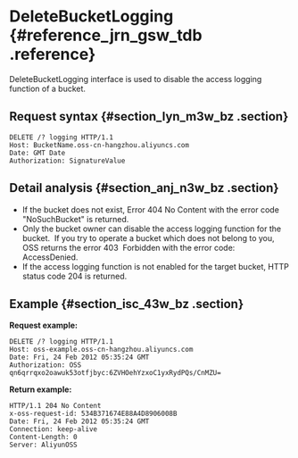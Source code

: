 # DeleteBucketLogging {#reference_jrn_gsw_tdb .reference}

DeleteBucketLogging interface is used to disable the access logging function of a bucket.

## Request syntax {#section_lyn_m3w_bz .section}

```
DELETE /? logging HTTP/1.1
Host: BucketName.oss-cn-hangzhou.aliyuncs.com
Date: GMT Date
Authorization: SignatureValue
```

## Detail analysis {#section_anj_n3w_bz .section}

-   If the bucket does not exist, Error 404 No Content with the error code "NoSuchBucket" is returned.
-   Only the bucket owner can disable the access logging function for the bucket.  If you try to operate a bucket which does not belong to you, OSS returns the error 403  Forbidden with the error code: AccessDenied.
-   If the access logging function is not enabled for the target bucket, HTTP status code 204 is returned.

## Example {#section_isc_43w_bz .section}

**Request example:**

```
DELETE /? logging HTTP/1.1
Host: oss-example.oss-cn-hangzhou.aliyuncs.com  
Date: Fri, 24 Feb 2012 05:35:24 GMT  
Authorization: OSS qn6qrrqxo2oawuk53otfjbyc:6ZVHOehYzxoC1yxRydPQs/CnMZU=

```

**Return example:**

```
HTTP/1.1 204 No Content 
x-oss-request-id: 534B371674E88A4D8906008B
Date: Fri, 24 Feb 2012 05:35:24 GMT
Connection: keep-alive
Content-Length: 0  
Server: AliyunOSS
```

